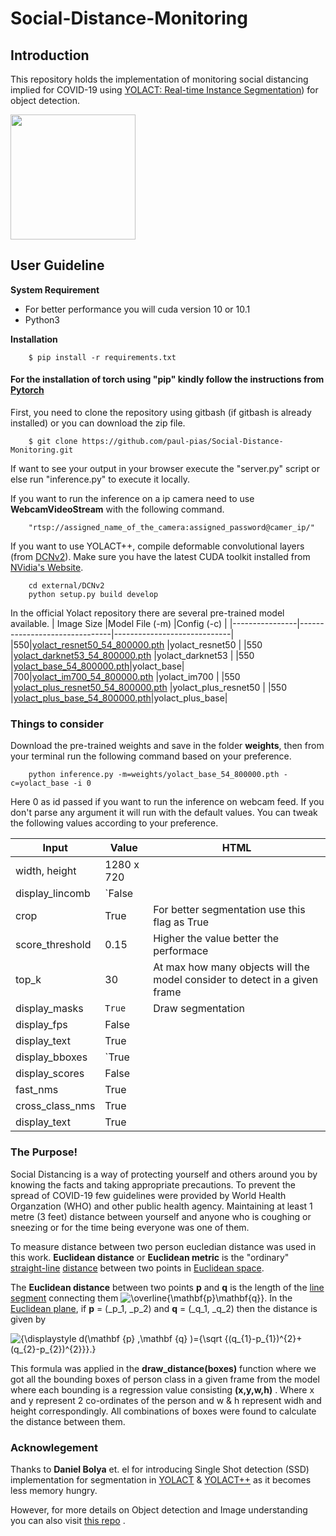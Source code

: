 # Social-Distance-Monitoring

## Introduction
This repository holds the implementation of monitoring social distancing implied for COVID-19 using  [YOLACT: Real-time Instance Segmentation](https://arxiv.org/abs/1904.02689)) for object detection. 

<img src="/data/social.gif?raw=true" width="200px">

## User Guideline
**System Requirement**
- For better performance you will cuda version 10 or 10.1
 - Python3

**Installation**
```
    $ pip install -r requirements.txt
 ```
 #### For the installation of torch using "pip" kindly follow the instructions from [Pytorch](https://pytorch.org/)

First, you need to clone the repository using gitbash (if gitbash is already installed) or you can download the zip file.
```
    $ git clone https://github.com/paul-pias/Social-Distance-Monitoring.git
```

If want to see your output in your browser execute the "server.py" script or else run "inference.py" to execute it locally.

If you want to run the inference on a ip camera need to use **WebcamVideoStream** with the following command. 
```
    "rtsp://assigned_name_of_the_camera:assigned_password@camer_ip/"
```
If you want to use YOLACT++, compile deformable convolutional layers (from [DCNv2](https://github.com/CharlesShang/DCNv2/tree/pytorch_1.0)). Make sure you have the latest CUDA toolkit installed from [NVidia's Website](https://developer.nvidia.com/cuda-toolkit).
```
    cd external/DCNv2
    python setup.py build develop
```

In the official Yolact repository there are several pre-trained model available.
|    Image Size            |Model File (-m)                       |Config (-c)                   |
|----------------|-------------------------------|-----------------------------|
|550|[yolact_resnet50_54_800000.pth](https://drive.google.com/file/d/1yp7ZbbDwvMiFJEq4ptVKTYTI2VeRDXl0/view?usp=sharing)            |yolact_resnet50            |
|550          |[yolact_darknet53_54_800000.pth](https://drive.google.com/file/d/1dukLrTzZQEuhzitGkHaGjphlmRJOjVnP/view?usp=sharing)           |yolact_darknet53            |
|550          |[yolact_base_54_800000.pth](https://drive.google.com/file/d/1UYy3dMapbH1BnmtZU4WH1zbYgOzzHHf_/view?usp=sharing)|yolact_base|
|700|[yolact_im700_54_800000.pth](https://drive.google.com/file/d/1lE4Lz5p25teiXV-6HdTiOJSnS7u7GBzg/view?usp=sharing)            |yolact_im700            |
|550         |[yolact_plus_resnet50_54_800000.pth](https://drive.google.com/file/d/1ZPu1YR2UzGHQD0o1rEqy-j5bmEm3lbyP/view?usp=sharing)            |yolact_plus_resnet50            |
|550          |[yolact_plus_base_54_800000.pth](https://drive.google.com/file/d/15id0Qq5eqRbkD-N3ZjDZXdCvRyIaHpFB/view?usp=sharing)|yolact_plus_base|


### Things to consider

Download the pre-trained weights and save in the folder **weights**, then from your terminal run the following command based on your preference.

```
    python inference.py -m=weights/yolact_base_54_800000.pth -c=yolact_base -i 0
```
Here 0 as id passed if you want to run the inference on webcam feed. If you don't parse any argument it will run with the default values. You can tweak the following values according to your preference. 


|      Input          |Value                        |HTML                         |
|----------------|-------------------------------|-----------------------------|
|width, height |1280 x 720 |              
|display_lincomb         |`False             
|crop          |True 	| For better segmentation use this flag as True
|score_threshold |0.15  | Higher the value better the performace          
|top_k         | 30     | At max how many objects will the model consider to detect in a given frame        
|display_masks          |`True` | Draw segmentation 
|display_fps |False                        
|display_text          |True
|display_bboxes         |`True             
|display_scores           |False
|fast_nms |True            
|cross_class_nms         | True             
|display_text          |True

###  The Purpose!
Social Distancing is a way of protecting yourself and others around you by knowing the facts and taking appropriate precautions. To prevent the spread of COVID-19 few guidelines were provided by World Health Organzation (WHO) and other public health agency. Maintaining at least 1 metre (3 feet) distance between yourself and anyone who is coughing or sneezing or for the time being everyone was one of them. 

 
To measure distance between two person eucledian distance was used in this work. **Euclidean distance** or **Euclidean metric** is the "ordinary" [straight-line](https://en.wikipedia.org/wiki/Straight_line "Straight line")  [distance](https://en.wikipedia.org/wiki/Distance "Distance") between two points in [Euclidean space](https://en.wikipedia.org/wiki/Euclidean_space "Euclidean space"). 

The **Euclidean distance** between two points **p** and **q** is the length of the [line segment](https://en.wikipedia.org/wiki/Line_segment "Line segment") connecting them ![\overline{\mathbf{p}\mathbf{q}}](https://wikimedia.org/api/rest_v1/media/math/render/svg/6d397a90d8e00a9fbb6e7eb908cda31009fde6ee).
In the [Euclidean plane](https://en.wikipedia.org/wiki/Euclidean_plane "Euclidean plane"), if **p** = (_p_1, _p_2) and **q** = (_q_1, _q_2) then the distance is given by

![{\displaystyle d(\mathbf {p} ,\mathbf {q} )={\sqrt {(q_{1}-p_{1})^{2}+(q_{2}-p_{2})^{2}}}.}](https://wikimedia.org/api/rest_v1/media/math/render/svg/4febdae84cbc320c19dd13eac5060a984fd438d8)

This formula was applied in the **draw_distance(boxes)** function where we got all the bounding boxes of person class in a given frame from the model where each bounding is a regression value consisting **(x,y,w,h)** . Where x and y represent 2 co-ordinates of the person and w & h represent widh and height correspondingly. All combinations of boxes were found to calculate the distance between them. 

### Acknowlegement 
Thanks to **Daniel Bolya** et. el for introducing Single Shot detection (SSD) implementation for segmentation in  [YOLACT](https://arxiv.org/abs/1904.02689) & [YOLACT++](https://arxiv.org/abs/1912.06218) as it becomes less memory hungry. 

However, for more details on Object detection and Image understanding you can also visit [this repo](https://github.com/paul-pias/Object-Detection-and-Distance-Measurement) .

